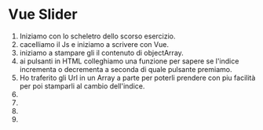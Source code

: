 Vue Slider
===
1. Iniziamo con lo scheletro dello scorso esercizio.
2. cacelliamo il Js e iniziamo a scrivere con Vue.
3. iniziamo a stampare gli il contenuto di objectArray.
4. ai pulsanti in HTML colleghiamo una funzione per sapere se l'indice incrementa o decrementa a seconda di quale pulsante premiamo.
5. Ho traferito gli Url in un Array a parte per poterli prendere con piu facilità per poi stamparli al cambio dell'indice.
6. 
7. 
8. 
9. 